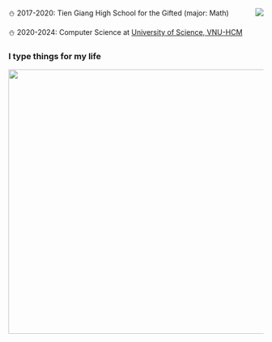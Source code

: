 
<a href="#">
  <img align="right" src="https://github-readme-stats.vercel.app/api/top-langs/?username=lnqminh3003&hide=html&layout=compact&theme=dark">
  <p> </p>
</a>


:snowman: 2017-2020: Tien Giang High School for the Gifted (major: Math)

:snowman: 2020-2024: Computer Science at [University of Science, VNU-HCM](https://www.hcmus.edu.vn)

### I type things for my life

<img src="https://github.com/lnqminh3003/lnqminh3003/assets/101281380/94007927-a51d-4261-ac76-0652126157f5" width="928/1.3" height="522/1.3">






